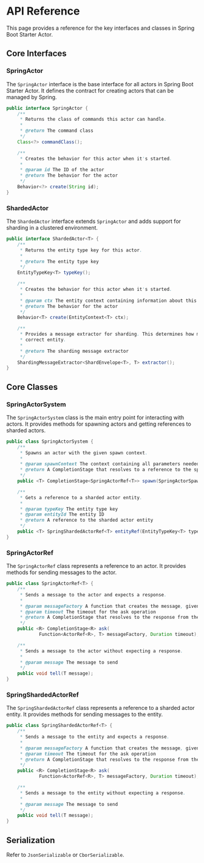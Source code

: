 # API Reference

This page provides a reference for the key interfaces and classes in Spring Boot Starter Actor.

## Core Interfaces

### SpringActor

The `SpringActor` interface is the base interface for all actors in Spring Boot Starter Actor. It defines the
contract for creating actors that can be managed by Spring.

```java
public interface SpringActor {
    /**
     * Returns the class of commands this actor can handle.
     *
     * @return The command class
     */
    Class<?> commandClass();

    /**
     * Creates the behavior for this actor when it's started.
     *
     * @param id The ID of the actor
     * @return The behavior for the actor
     */
    Behavior<?> create(String id);
}
```

### ShardedActor

The `ShardedActor` interface extends `SpringActor` and adds support for sharding in a clustered environment.

```java
public interface ShardedActor<T> {
    /**
     * Returns the entity type key for this actor.
     *
     * @return The entity type key
     */
    EntityTypeKey<T> typeKey();

    /**
     * Creates the behavior for this actor when it's started.
     *
     * @param ctx The entity context containing information about this entity
     * @return The behavior for the actor
     */
    Behavior<T> create(EntityContext<T> ctx);

    /**
     * Provides a message extractor for sharding. This determines how messages are routed to the
     * correct entity.
     *
     * @return The sharding message extractor
     */
    ShardingMessageExtractor<ShardEnvelope<T>, T> extractor();
}
```

## Core Classes

### SpringActorSystem

The `SpringActorSystem` class is the main entry point for interacting with actors. It provides methods for
spawning actors and getting references to sharded actors.

```java
public class SpringActorSystem {
    /**
     * Spawns an actor with the given spawn context.
     *
     * @param spawnContext The context containing all parameters needed to spawn the actor
     * @return A CompletionStage that resolves to a reference to the spawned actor
     */
    public <T> CompletionStage<SpringActorRef<T>> spawn(SpringActorSpawnContext<T> spawnContext);

    /**
     * Gets a reference to a sharded actor entity.
     *
     * @param typeKey The entity type key
     * @param entityId The entity ID
     * @return A reference to the sharded actor entity
     */
    public <T> SpringShardedActorRef<T> entityRef(EntityTypeKey<T> typeKey, String entityId);
}
```

### SpringActorRef

The `SpringActorRef` class represents a reference to an actor. It provides methods for sending messages to the
actor.

```java
public class SpringActorRef<T> {
    /**
     * Sends a message to the actor and expects a response.
     *
     * @param messageFactory A function that creates the message, given a reply-to actor reference
     * @param timeout The timeout for the ask operation
     * @return A CompletionStage that resolves to the response from the actor
     */
    public <R> CompletionStage<R> ask(
            Function<ActorRef<R>, T> messageFactory, Duration timeout);

    /**
     * Sends a message to the actor without expecting a response.
     *
     * @param message The message to send
     */
    public void tell(T message);
}
```

### SpringShardedActorRef

The `SpringShardedActorRef` class represents a reference to a sharded actor entity. It provides methods for
sending messages to the entity.

```java
public class SpringShardedActorRef<T> {
    /**
     * Sends a message to the entity and expects a response.
     *
     * @param messageFactory A function that creates the message, given a reply-to actor reference
     * @param timeout The timeout for the ask operation
     * @return A CompletionStage that resolves to the response from the entity
     */
    public <R> CompletionStage<R> ask(
            Function<ActorRef<R>, T> messageFactory, Duration timeout);

    /**
     * Sends a message to the entity without expecting a response.
     *
     * @param message The message to send
     */
    public void tell(T message);
}
```

## Serialization

Refer to `JsonSerializable` or `CborSerializable`.
